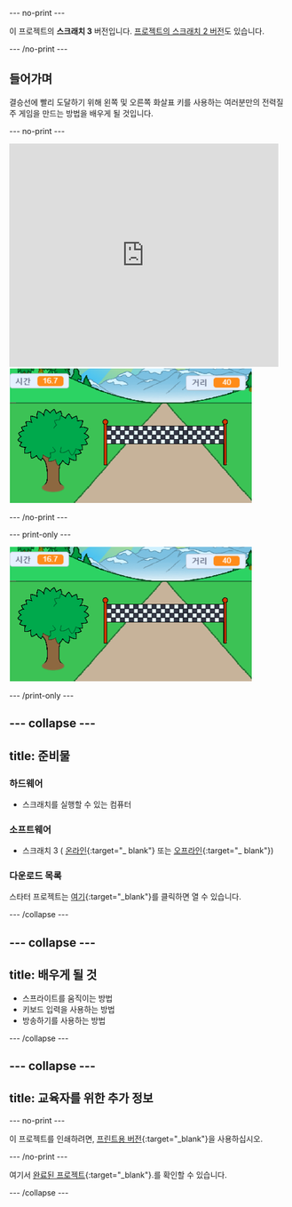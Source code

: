 --- no-print ---

이 프로젝트의 **스크래치 3** 버전입니다. [프로젝트의 스크래치 2 버전](https://projects.raspberrypi.org/en/projects/sprint-scratch2)도 있습니다.

--- /no-print ---

## 들어가며

결승선에 빨리 도달하기 위해 왼쪽 및 오른쪽 화살표 키를 사용하는 여러분만의 전력질주 게임을 만드는 방법을 배우게 될 것입니다.

--- no-print ---

<div class="scratch-preview">
  <iframe allowtransparency="true" width="485" height="402" src="https://scratch.mit.edu/projects/embed/298930696/?autostart=false" frameborder="0" scrolling="no"></iframe>
  <img src="images/sprint-final.png">
</div>

--- /no-print ---

--- print-only ---

![완료 된 프로젝트](images/sprint-final.png)

--- /print-only ---


--- collapse ---
---
title: 준비물
---

### 하드웨어

+ 스크래치를 실행할 수 있는 컴퓨터

### 소프트웨어

+ 스크래치 3 ( [온라인](http://rpf.io/scratchon){:target="_ blank"} 또는 [오프라인](http://rpf.io/scratchoff){:target="_ blank"})

### 다운로드 목록

스타터 프로젝트는 [여기](http://rpf.io/p/en/sprint-go){:target="_blank"}를 클릭하면 열 수 있습니다.

--- /collapse ---

--- collapse ---
---
title: 배우게 될 것
---

- 스프라이트를 움직이는 방법
- 키보드 입력을 사용하는 방법
- 방송하기를 사용하는 방법

--- /collapse ---

--- collapse ---
---
title: 교육자를 위한 추가 정보
---

--- no-print ---

이 프로젝트를 인쇄하려면, [프린트용 버전](https://projects.raspberrypi.org/en/projects/sprint/print){:target="_blank"}을 사용하십시오.

--- /no-print ---

여기서 [완료된 프로젝트](http://rpf.io/p/en/sprint-get){:target="_blank"}.를 확인할 수 있습니다.

--- /collapse ---


